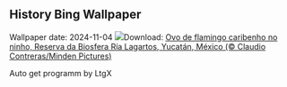 ## History Bing Wallpaper
Wallpaper date: 2024-11-04
![](https://www.bing.com/th?id=OHR.YucatanBiosphere_PT-BR0460941860_UHD.jpg&w=1000)Download: [Ovo de flamingo caribenho no ninho, Reserva da Biosfera Ría Lagartos, Yucatán, México (© Claudio Contreras/Minden Pictures)](https://www.bing.com/th?id=OHR.YucatanBiosphere_PT-BR0460941860_UHD.jpg)

Auto get programm by LtgX

